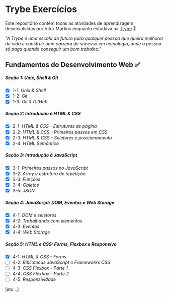 # Trybe Exercícios

Este repositório contém todas as atividades de aprendizagem desenvolvidas por Vitor Martins  enquanto estudava na [Trybe](https://www.betrybe.com/) 🚀

_"A Trybe é uma escola do futuro para qualquer pessoa que queira melhorar de vida e construir uma carreira de sucesso em tecnologia, onde a pessoa só paga quando conseguir um bom trabalho."_

## Fundamentos do Desenvolvimento Web ✅

##### Seção 1: Unix, Shell & Git

- [x] 1-1: _Unix & Shell_
- [x] 1-2: _Git_
- [x] 1-3: _Git & GitHub_ 

##### Seção 2: Introdução à HTML & CSS

- [x] 2-1: _HTML & CSS - Estruturas de página_
- [x] 2-2: _HTML & CSS - Primeiros passos em CSS_
- [x] 2-3: _HTML & CSS - Seletores e posicionamento_
- [x] 2-4: _HTML Semântico_

##### Seção 3: Introdução à JavaScript

- [x] 3-1: _Primeiros passos no JavaScript_
- [x] 3-2: _Array e estrutura de repetição_
- [x] 3-3: _Funções_
- [x] 3-4: _Objetos_
- [x] 3-5: _JSON_

##### Seção 4: JavaScript: DOM, Eventos e Web Storage

- [x] 4-1: _DOM e seletores_
- [x] 4-2: _Trabalhando com elementos_
- [x] 4-3: _Eventos_
- [x] 4-4: _Web Storage_

##### Seção 5: HTML e CSS: Forms, Flexbox e Responsivo

- [x] 4-1: _HTML & CSS - Forms_
- [ ] 4-2: _Bibliotecas JavaScript e Frameworks CSS_
- [ ] 4-3: _CSS Flexbox - Parte 1_
- [ ] 4-4: _CSS Flexbox - Parte 2_
- [ ] 4-5: _Responsividade_

[etc...]
